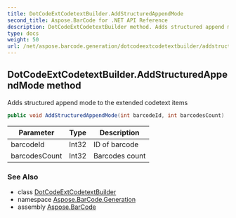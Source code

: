 ```yaml
---
title: DotCodeExtCodetextBuilder.AddStructuredAppendMode
second_title: Aspose.BarCode for .NET API Reference
description: DotCodeExtCodetextBuilder method. Adds structured append mode to the extended codetext items
type: docs
weight: 50
url: /net/aspose.barcode.generation/dotcodeextcodetextbuilder/addstructuredappendmode/
---
```

## DotCodeExtCodetextBuilder.AddStructuredAppendMode method

Adds structured append mode to the extended codetext items

```csharp
public void AddStructuredAppendMode(int barcodeId, int barcodesCount)
```

| Parameter | Type | Description |
| --- | --- | --- |
| barcodeId | Int32 | ID of barcode |
| barcodesCount | Int32 | Barcodes count |

### See Also

* class [DotCodeExtCodetextBuilder](../)
* namespace [Aspose.BarCode.Generation](../../dotcodeextcodetextbuilder/)
* assembly [Aspose.BarCode](../../../)


